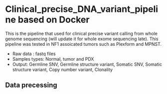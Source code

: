 # Clinical_precise_DNA_variant_pipeline based on Docker
This is the pipeline that used for clinical precise variant calling from whole genome sequencing (will update it for whole exome sequencing late). This pipeline was tested in NF1 assoicated tumors such as Plexform and MPNST.
* Raw data : fastq files
* Samples types: Normal, tumor and PDX
* Output: Germline SNV, Germline structure variant, Somatic SNV, Somatic structure variant, Copy number variant, Clonality
## Data precessing
